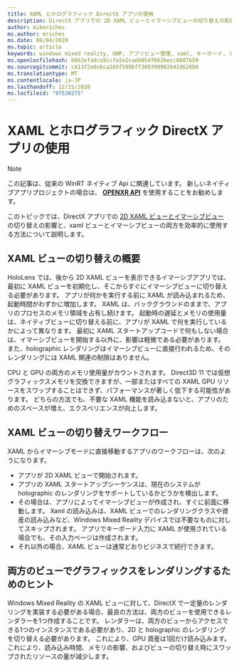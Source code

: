 ```yaml
---
title: XAML とホログラフィック DirectX アプリの使用
description: DirectX アプリでの 2D XAML ビューとイマーシブビューの切り替えの影響と、XAML ビューとイマーシブビューの両方を効率的に使用する方法について説明します。
author: mikeriches
ms.author: mriches
ms.date: 08/04/2020
ms.topic: article
keywords: windows mixed reality, UWP, アプリビュー管理, xaml, キーボード, チュートリアル, DirectX
ms.openlocfilehash: b062efadca9ccfe2e2caeb054f662becc0807b50
ms.sourcegitcommit: c41372e0c6ca265f599bff309390982642d628b8
ms.translationtype: MT
ms.contentlocale: ja-JP
ms.lasthandoff: 12/15/2020
ms.locfileid: "97530275"
---
```

# <a name="using-xaml-with-holographic-directx-apps"></a>XAML とホログラフィック DirectX アプリの使用

> [!NOTE]
> この記事は、従来の WinRT ネイティブ Api に関連しています。  新しいネイティブアプリプロジェクトの場合は、 **[OPENXR API](../native/openxr-getting-started.md)** を使用することをお勧めします。

このトピックでは、DirectX アプリでの [2D XAML ビューとイマーシブビュー](../../design/app-views.md) の切り替えの影響と、xaml ビューとイマーシブビューの両方を効率的に使用する方法について説明します。

## <a name="xaml-view-switching-overview"></a>XAML ビューの切り替えの概要

HoloLens では、後から 2D XAML ビューを表示できるイマーシブアプリでは、最初に XAML ビューを初期化し、そこからすぐにイマーシブビューに切り替える必要があります。 アプリが何かを実行する前に XAML が読み込まれるため、起動時間がわずかに増加します。 XAML は、バックグラウンドのままで、アプリのプロセスのメモリ領域を占有し続けます。 起動時の遅延とメモリの使用量は、ネイティブビューに切り替える前に、アプリが XAML で何を実行しているかによって異なります。 最初に XAML スタートアップコードで何もしない場合は、イマーシブビューを開始する以外に、影響は軽微である必要があります。 また、holographic レンダリングはイマーシブビューに直接行われるため、そのレンダリングには XAML 関連の制限はありません。

CPU と GPU の両方のメモリ使用量がカウントされます。 Direct3D 11 では仮想グラフィックスメモリを交換できますが、一部またはすべての XAML GPU リソースをスワップすることはできず、パフォーマンスが著しく低下する可能性があります。 どちらの方法でも、不要な XAML 機能を読み込まないと、アプリのためのスペースが増え、エクスペリエンスが向上します。

## <a name="xaml-view-switching-workflow"></a>XAML ビューの切り替えワークフロー

XAML からイマーシブモードに直接移動するアプリのワークフローは、次のようになります。
* アプリが 2D XAML ビューで開始されます。
* アプリの XAML スタートアップシーケンスは、現在のシステムが holographic のレンダリングをサポートしているかどうかを検出します。
* その場合は、アプリによってイマーシブビューが作成され、すぐに前面に移動します。 Xaml の読み込みは、XAML ビューでのレンダリングクラスや資産の読み込みなど、Windows Mixed Reality デバイスでは不要なものに対してスキップされます。 アプリでキーボード入力に XAML が使用されている場合でも、その入力ページは作成されます。
* それ以外の場合、XAML ビューは通常どおりビジネスで続行できます。

## <a name="tip-for-rendering-graphics-across-both-views"></a>両方のビューでグラフィックスをレンダリングするためのヒント

Windows Mixed Reality の XAML ビューに対して、DirectX で一定量のレンダリングを実装する必要がある場合、最良の方法は、両方のビューを使用できるレンダラーを1つ作成することです。 レンダラーは、両方のビューからアクセスできる1つのインスタンスである必要があり、2D と holographic のレンダリングを切り替える必要があります。 これにより、GPU 資産は1回だけ読み込みます。これにより、読み込み時間、メモリの影響、およびビューの切り替え時にスワップされたリソースの量が減少します。
